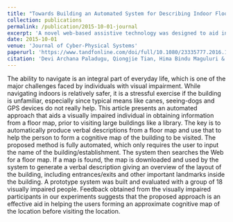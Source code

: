 ```yaml
---
title: "Towards Building an Automated System for Describing Indoor Floor Maps for Individuals with Visual Impairment."
collection: publications
permalink: /publication/2015-10-01-journal
excerpt: 'A novel web-based assistive technology was designed to aid individuals with visual impairment ‘read’ floor layouts of unfamiliar public buildings. Its effectiveness was tested by asking the participants to replicate the layout and by answering questions regarding spatial relations of landmarks.'
date: 2015-10-01
venue: 'Journal of Cyber-Physical Systems'
paperurl: 'https://www.tandfonline.com/doi/full/10.1080/23335777.2016.1141801'
citation: 'Devi Archana Paladugu, Qiongjie Tian, Hima Bindu Maguluri & Baoxin Li (2015) Towards building an automated system for describing indoor floor maps for individuals with visual impairment, Cyber-Physical Systems'
---
```

The ability to navigate is an integral part of everyday life, which is one of the major challenges faced by individuals with visual impairment. While navigating indoors is relatively safer, it is a stressful exercise if the building is unfamiliar, especially since typical means like canes, seeing-dogs and GPS devices do not really help. This article presents an automated approach that aids a visually impaired individual in obtaining information from a floor map, prior to visiting large buildings like a library. The key is to automatically produce verbal descriptions from a floor map and use that to help the person to form a cognitive map of the building to be visited. The proposed method is fully automated, which only requires the user to input the name of the building/establishment. The system then searches the Web for a floor map. If a map is found, the map is downloaded and used by the system to generate a verbal description giving an overview of the layout of the building, including entrances/exits and other important landmarks inside the building. A prototype system was built and evaluated with a group of 18 visually impaired people. Feedback obtained from the visually impaired participants in our experiments suggests that the proposed approach is an effective aid in helping the users forming an approximate cognitive map of the location before visiting the location.


